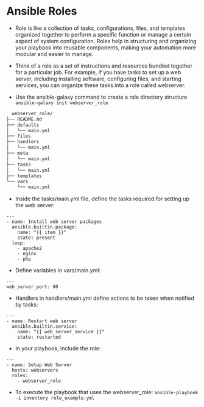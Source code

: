 # Ansible Roles

* Role is like a collection of tasks, configurations, files, and templates organized together to perform a specific function or manage a certain aspect of system configuration. Roles help in structuring and organizing your playbook into reusable components, making your automation more modular and easier to manage.
* Think of a role as a set of instructions and resources bundled together for a particular job. For example, if you have tasks to set up a web server, including installing software, configuring files, and starting services, you can organize these tasks into a role called webserver.

* Use the ansible-galaxy command to create a role directory structure `ansible-galaxy init webserver_role`
```bash
  webserver_role/
├── README.md
├── defaults
│   └── main.yml
├── files
├── handlers
│   └── main.yml
├── meta
│   └── main.yml
├── tasks
│   └── main.yml
├── templates
└── vars
    └── main.yml
```

* Inside the tasks/main.yml file, define the tasks required for setting up the web server:
```
---
- name: Install web server packages
  ansible.builtin.package:
    name: "{{ item }}"
    state: present
  loop:
    - apache2
    - nginx
    - php
```
* Define variables in vars/main.yml:
```
---
web_server_port: 80
```
* Handlers in handlers/main.yml define actions to be taken when notified by tasks:
```
---
- name: Restart web server
  ansible.builtin.service:
    name: "{{ web_server_service }}"
    state: restarted
```

* In your playbook, include the role:
```
---
- name: Setup Web Server
  hosts: webservers
  roles:
    - webserver_role
```
* To execute the playbook that uses the webserver_role:
`ansible-playbook -i inventory role_example.yml`


